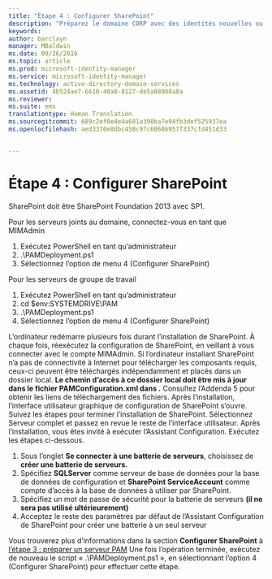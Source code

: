 ```yaml
---
title: "Étape 4 : Configurer SharePoint"
description: "Préparez le domaine CORP avec des identités nouvelles ou existantes à gérer avec Privileged Identity Manager à l’aide de scripts"
keywords: 
author: barclayn
manager: MBaldwin
ms.date: 09/26/2016
ms.topic: article
ms.prod: microsoft-identity-manager
ms.service: microsoft-identity-manager
ms.technology: active-directory-domain-services
ms.assetid: 4b524ae7-6610-40a0-8127-de5a08988a8a
ms.reviewer: 
ms.suite: ems
translationtype: Human Translation
ms.sourcegitcommit: 689c2ef0e4e4a681a398ba7e94fb3def525937ea
ms.openlocfilehash: aed3370e8dbc458c97c60686957f337cfd451d33


---
```


# Étape 4 : Configurer SharePoint

SharePoint doit être SharePoint Foundation 2013 avec SP1.

Pour les serveurs joints au domaine, connectez-vous en tant que MIMAdmin

1. Exécutez PowerShell en tant qu’administrateur
2.  .\PAMDeployment.ps1
3.  Sélectionnez l’option de menu 4 (Configurer SharePoint)


Pour les serveurs de groupe de travail

1. Exécutez PowerShell en tant qu’administrateur
2.  cd $env:SYSTEMDRIVE\PAM
3.  .\PAMDeployment.ps1
4. Sélectionnez l’option de menu 4 (Configurer SharePoint)

L’ordinateur redémarre plusieurs fois durant l’installation de SharePoint. À chaque fois, réexécutez la configuration de SharePoint, en veillant à vous connecter avec le compte MIMAdmin.
Si l’ordinateur installant SharePoint n’a pas de connectivité à Internet pour télécharger les composants requis, ceux-ci peuvent être téléchargés indépendamment et placés dans un dossier local. **Le chemin d’accès à ce dossier local doit être mis à jour dans le fichier PAMConfiguration.xml dans <PrerequisitesBinaryLocation/>.** Consultez l’Addenda 5 pour obtenir les liens de téléchargement des fichiers.
Après l’installation, l’interface utilisateur graphique de configuration de SharePoint s’ouvre. Suivez les étapes pour terminer l’installation de SharePoint. Sélectionnez Serveur complet et passez en revue le reste de l’interface utilisateur. Après l’installation, vous êtes invité à exécuter l’Assistant Configuration. Exécutez les étapes ci-dessous.

1. Sous l’onglet **Se connecter à une batterie de serveurs**, choisissez de **créer une batterie de serveurs.**
2. Spécifiez **SQLServer** comme serveur de base de données pour la base de données de configuration et **SharePoint ServiceAccount** comme compte d’accès à la base de données à utiliser par SharePoint.
3. Spécifiez un mot de passe de sécurité pour la batterie de serveurs **(il ne sera pas utilisé ultérieurement)**
4. Acceptez le reste des paramètres par défaut de l’Assistant Configuration de SharePoint pour créer une batterie à un seul serveur

Vous trouverez plus d’informations dans la section **Configurer SharePoint** à [l’étape 3 : préparer un serveur PAM](/microsoft-identity-manager/pam/step-3-prepare-pam-server) Une fois l’opération terminée, exécutez de nouveau le script « .\PAMDeployment.ps1 », en sélectionnant l’option 4 (Configurer SharePoint) pour effectuer cette étape.



<!--HONumber=Sep16_HO4-->


